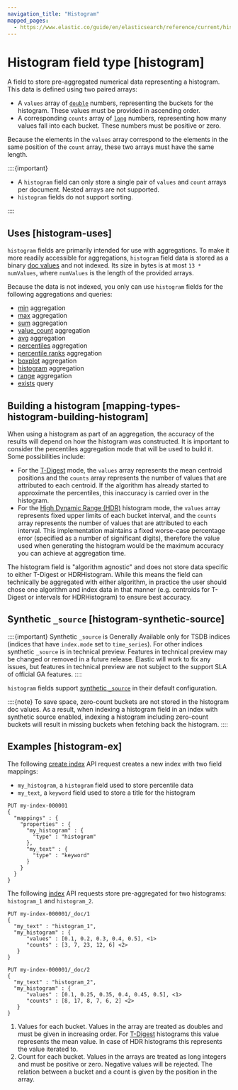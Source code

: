 ```yaml
---
navigation_title: "Histogram"
mapped_pages:
  - https://www.elastic.co/guide/en/elasticsearch/reference/current/histogram.html
---
```


# Histogram field type [histogram]


A field to store pre-aggregated numerical data representing a histogram. This data is defined using two paired arrays:

* A `values` array of [`double`](/reference/elasticsearch/mapping-reference/number.md) numbers, representing the buckets for the histogram. These values must be provided in ascending order.
* A corresponding `counts` array of [`long`](/reference/elasticsearch/mapping-reference/number.md) numbers, representing how many values fall into each bucket. These numbers must be positive or zero.

Because the elements in the `values` array correspond to the elements in the same position of the `count` array, these two arrays must have the same length.

::::{important}
* A `histogram` field can only store a single pair of `values` and `count` arrays per document. Nested arrays are not supported.
* `histogram` fields do not support sorting.

::::


## Uses [histogram-uses]

`histogram` fields are primarily intended for use with aggregations. To make it more readily accessible for aggregations, `histogram` field data is stored as a binary [doc values](/reference/elasticsearch/mapping-reference/doc-values.md) and not indexed. Its size in bytes is at most `13 * numValues`, where `numValues` is the length of the provided arrays.

Because the data is not indexed, you only can use `histogram` fields for the following aggregations and queries:

* [min](/reference/data-analysis/aggregations/search-aggregations-metrics-min-aggregation.md#search-aggregations-metrics-min-aggregation-histogram-fields) aggregation
* [max](/reference/data-analysis/aggregations/search-aggregations-metrics-max-aggregation.md#search-aggregations-metrics-max-aggregation-histogram-fields) aggregation
* [sum](/reference/data-analysis/aggregations/search-aggregations-metrics-sum-aggregation.md#search-aggregations-metrics-sum-aggregation-histogram-fields) aggregation
* [value_count](/reference/data-analysis/aggregations/search-aggregations-metrics-valuecount-aggregation.md#search-aggregations-metrics-valuecount-aggregation-histogram-fields) aggregation
* [avg](/reference/data-analysis/aggregations/search-aggregations-metrics-avg-aggregation.md#search-aggregations-metrics-avg-aggregation-histogram-fields) aggregation
* [percentiles](/reference/data-analysis/aggregations/search-aggregations-metrics-percentile-aggregation.md) aggregation
* [percentile ranks](/reference/data-analysis/aggregations/search-aggregations-metrics-percentile-rank-aggregation.md) aggregation
* [boxplot](/reference/data-analysis/aggregations/search-aggregations-metrics-boxplot-aggregation.md) aggregation
* [histogram](/reference/data-analysis/aggregations/search-aggregations-bucket-histogram-aggregation.md#search-aggregations-bucket-histogram-aggregation-histogram-fields) aggregation
* [range](/reference/data-analysis/aggregations/search-aggregations-bucket-range-aggregation.md#search-aggregations-bucket-range-aggregation-histogram-fields) aggregation
* [exists](/reference/query-languages/query-dsl/query-dsl-exists-query.md) query


## Building a histogram [mapping-types-histogram-building-histogram]

When using a histogram as part of an aggregation, the accuracy of the results will depend on how the histogram was constructed. It is important to consider the percentiles aggregation mode that will be used to build it. Some possibilities include:

* For the [T-Digest](/reference/data-analysis/aggregations/search-aggregations-metrics-percentile-aggregation.md) mode, the `values` array represents the mean centroid positions and the `counts` array represents the number of values that are attributed to each centroid. If the algorithm has already started to approximate the percentiles, this inaccuracy is carried over in the histogram.
* For the [High Dynamic Range (HDR)](/reference/data-analysis/aggregations/search-aggregations-metrics-percentile-rank-aggregation.md#_hdr_histogram) histogram mode, the `values` array represents fixed upper limits of each bucket interval, and the `counts` array represents the number of values that are attributed to each interval. This implementation maintains a fixed worse-case percentage error (specified as a number of significant digits), therefore the value used when generating the histogram would be the maximum accuracy you can achieve at aggregation time.

The histogram field is "algorithm agnostic" and does not store data specific to either T-Digest or HDRHistogram. While this means the field can technically be aggregated with either algorithm, in practice the user should chose one algorithm and index data in that manner (e.g. centroids for T-Digest or intervals for HDRHistogram) to ensure best accuracy.


## Synthetic `_source` [histogram-synthetic-source]

::::{important}
Synthetic `_source` is Generally Available only for TSDB indices (indices that have `index.mode` set to `time_series`). For other indices synthetic `_source` is in technical preview. Features in technical preview may be changed or removed in a future release. Elastic will work to fix any issues, but features in technical preview are not subject to the support SLA of official GA features.
::::


`histogram` fields support [synthetic `_source`](/reference/elasticsearch/mapping-reference/mapping-source-field.md#synthetic-source) in their default configuration.

::::{note}
To save space, zero-count buckets are not stored in the histogram doc values. As a result, when indexing a histogram field in an index with synthetic source enabled, indexing a histogram including zero-count buckets will result in missing buckets when fetching back the histogram.
::::



## Examples [histogram-ex]

The following [create index](https://www.elastic.co/docs/api/doc/elasticsearch/operation/operation-indices-create) API request creates a new index with two field mappings:

* `my_histogram`, a `histogram` field used to store percentile data
* `my_text`, a `keyword` field used to store a title for the histogram

```console
PUT my-index-000001
{
  "mappings" : {
    "properties" : {
      "my_histogram" : {
        "type" : "histogram"
      },
      "my_text" : {
        "type" : "keyword"
      }
    }
  }
}
```

The following [index](https://www.elastic.co/docs/api/doc/elasticsearch/operation/operation-create) API requests store pre-aggregated for two histograms: `histogram_1` and `histogram_2`.

```console
PUT my-index-000001/_doc/1
{
  "my_text" : "histogram_1",
  "my_histogram" : {
      "values" : [0.1, 0.2, 0.3, 0.4, 0.5], <1>
      "counts" : [3, 7, 23, 12, 6] <2>
   }
}

PUT my-index-000001/_doc/2
{
  "my_text" : "histogram_2",
  "my_histogram" : {
      "values" : [0.1, 0.25, 0.35, 0.4, 0.45, 0.5], <1>
      "counts" : [8, 17, 8, 7, 6, 2] <2>
   }
}
```

1. Values for each bucket. Values in the array are treated as doubles and must be given in increasing order. For [T-Digest](/reference/data-analysis/aggregations/search-aggregations-metrics-percentile-aggregation.md#search-aggregations-metrics-percentile-aggregation-approximation) histograms this value represents the mean value. In case of HDR histograms this represents the value iterated to.
2. Count for each bucket. Values in the arrays are treated as long integers and must be positive or zero. Negative values will be rejected. The relation between a bucket and a count is given by the position in the array.



